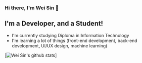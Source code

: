 ### Hi there, I'm Wei Sin 👋

## I'm a Developer, and a Student!

- I'm currently studying Diploma in Information Technology
- I'm learning a lot of things (front-end development, back-end development, UI/UX design, machine learning)

[![Wei Sin's github stats](https://github-readme-stats.vercel.app/api?username=weisintai&show_icons=true&theme=onedark&count_private=true)]
